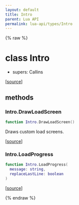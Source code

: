 ```yaml
---
layout: default
title: Intro
parent: Lua API
permalink: lua-api/types/Intro
---
```


{% raw %}

# class Intro


- supers: Callins




[<a href="https://github.com/beyond-all-reason/spring/blob/0a561a37ee97c7883fd3f5a4bc995f9a4f6fdea0/rts/Lua/LuaIntro.cpp#L49-L52" target="_blank">source</a>]



## methods


### Intro.DrawLoadScreen

```lua
function Intro.DrawLoadScreen()
```





Draws custom load screens.

[<a href="https://github.com/beyond-all-reason/spring/blob/0a561a37ee97c7883fd3f5a4bc995f9a4f6fdea0/rts/Lua/LuaIntro.cpp#L332-L336" target="_blank">source</a>]


### Intro.LoadProgress

```lua
function Intro.LoadProgress(
  message: string,
  replaceLastLine: boolean
)
```





[<a href="https://github.com/beyond-all-reason/spring/blob/0a561a37ee97c7883fd3f5a4bc995f9a4f6fdea0/rts/Lua/LuaIntro.cpp#L359-L363" target="_blank">source</a>]






{% endraw %}